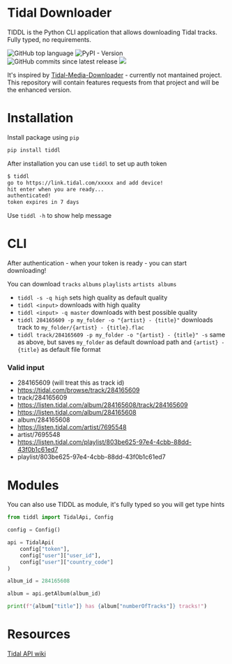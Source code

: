# Tidal Downloader

TIDDL is the Python CLI application that allows downloading Tidal tracks.
Fully typed, no requirements.

![GitHub top language](https://img.shields.io/github/languages/top/oskvr37/tiddl?style=for-the-badge)
![PyPI - Version](https://img.shields.io/pypi/v/tiddl?style=for-the-badge)
![GitHub commits since latest release](https://img.shields.io/github/commits-since/oskvr37/tiddl/latest?style=for-the-badge)
[<img src="https://img.shields.io/badge/gitmoji-%20😜%20😍-FFDD67.svg?style=for-the-badge" />](https://gitmoji.dev)

It's inspired by [Tidal-Media-Downloader](https://github.com/yaronzz/Tidal-Media-Downloader) - currently not mantained project.
This repository will contain features requests from that project and will be the enhanced version.

# Installation

Install package using `pip`

```bash
pip install tiddl
```

After installation you can use `tiddl` to set up auth token

```bash
$ tiddl
go to https://link.tidal.com/xxxxx and add device!
hit enter when you are ready...
authenticated!
token expires in 7 days
```

Use `tiddl -h` to show help message

# CLI

After authentication - when your token is ready - you can start downloading!

You can download `tracks` `albums` `playlists` `artists albums`

- `tiddl -s -q high` sets high quality as default quality
- `tiddl <input>` downloads with high quality
- `tiddl <input> -q master` downloads with best possible quality
- `tiddl 284165609 -p my_folder -o "{artist} - {title}"` downloads track to `my_folder/{artist} - {title}.flac`
- `tiddl track/284165609 -p my_folder -o "{artist} - {title}" -s` same as above, but saves `my_folder` as default download path and `{artist} - {title}` as default file format

### Valid input

- 284165609 (will treat this as track id)
- https://tidal.com/browse/track/284165609
- track/284165609
- https://listen.tidal.com/album/284165608/track/284165609
- https://listen.tidal.com/album/284165608
- album/284165608
- https://listen.tidal.com/artist/7695548
- artist/7695548
- https://listen.tidal.com/playlist/803be625-97e4-4cbb-88dd-43f0b1c61ed7
- playlist/803be625-97e4-4cbb-88dd-43f0b1c61ed7

# Modules

You can also use TIDDL as module, it's fully typed so you will get type hints

```python
from tiddl import TidalApi, Config

config = Config()

api = TidalApi(
	config["token"],
	config["user"]["user_id"],
	config["user"]["country_code"]
)

album_id = 284165608

album = api.getAlbum(album_id)

print(f"{album["title"]} has {album["numberOfTracks"]} tracks!")
```

# Resources

[Tidal API wiki](https://github.com/Fokka-Engineering/TIDAL)
